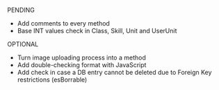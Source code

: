 PENDING
- Add comments to every method
- Base INT values check in Class, Skill, Unit and UserUnit 

OPTIONAL
- Turn image uploading process into a method
- Add double-checking format with JavaScript
- Add check in case a DB entry cannot be deleted due to Foreign Key restrictions (esBorrable)